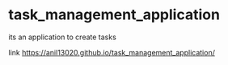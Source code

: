 # task_management_application
its an application to create tasks 


link  https://anil13020.github.io/task_management_application/
